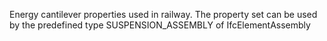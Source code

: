 Energy cantilever properties used in railway. The property set can be used by the predefined type SUSPENSION_ASSEMBLY of IfcElementAssembly
